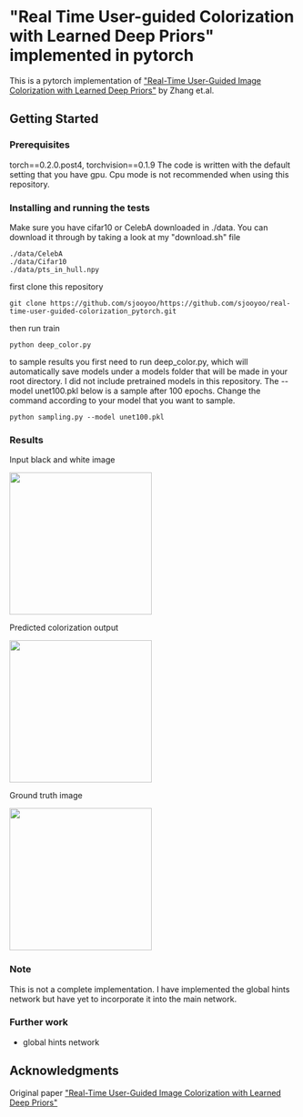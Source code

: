 # "Real Time User-guided Colorization with Learned Deep Priors" implemented in pytorch

This is a pytorch implementation of ["Real-Time User-Guided Image Colorization with Learned Deep Priors"](https://arxiv.org/abs/1705.02999) by Zhang et.al.

## Getting Started

### Prerequisites

torch==0.2.0.post4, torchvision==0.1.9
The code is written with the default setting that you have gpu. Cpu mode is not recommended when using this repository.

### Installing and running the tests

Make sure you have cifar10 or CelebA downloaded in ./data.
You can download it through by taking a look at my "download.sh" file
```
./data/CelebA
./data/Cifar10
./data/pts_in_hull.npy
```

first clone this repository

```
git clone https://github.com/sjooyoo/https://github.com/sjooyoo/real-time-user-guided-colorization_pytorch.git
```
then run train

```
python deep_color.py
```

to sample results you first need to run deep_color.py, which will automatically save models under a models folder that will be made in your root directory.
I did not include pretrained models in this repository. The --model unet100.pkl below is a sample after 100 epochs. Change the command according to your model that you want to sample.
```
python sampling.py --model unet100.pkl
```


### Results

Input black and white image

<img src="https://user-images.githubusercontent.com/32257532/34475069-350aaf80-efcb-11e7-8a79-d77a593273be.png" width="250">

Predicted colorization output

<img src="https://user-images.githubusercontent.com/32257532/34475079-686cd448-efcb-11e7-95a5-7deb44c06148.png" width="250">

Ground truth image

<img src="https://user-images.githubusercontent.com/32257532/34475088-914b697e-efcb-11e7-8580-2e624af9842e.png" width="250">


### Note
This is not a complete implementation. I have implemented the global hints network but have yet to incorporate it into the main network.


### Further work
* global hints network


## Acknowledgments
Original paper ["Real-Time User-Guided Image Colorization with Learned Deep Priors"](https://arxiv.org/abs/1705.02999)
